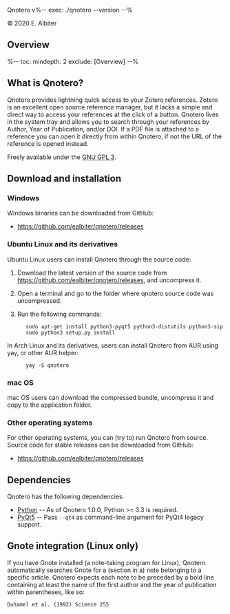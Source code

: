 Qnotero v%-- exec: ./qnotero --version --%

&copy; 2020 E. Albiter

## Overview

%--
toc:
 mindepth: 2
 exclude: [Overview]
--%
## What is Qnotero?

Qnotero provides lightning quick access to your Zotero references. Zotero is an excellent open source reference manager, but it lacks a simple and direct way to access your references at the click of a button. Qnotero lives in the system tray and allows you to search through your references by Author, Year of Publication, and/or DOI. If a PDF file is attached to a reference you can open it directly from within Qnotero, if not the URL of the reference is opened instead.

Freely available under the [GNU GPL 3](http://www.gnu.org/copyleft/gpl.html).

## Download and installation

### Windows

Windows binaries can be downloaded from GitHub:

- <https://github.com/ealbiter/qnotero/releases>

### Ubuntu Linux and its derivatives
Ubuntu Linux users can install Qnotero through the source code:

1. Download the latest version of the source code from <https://github.com/ealbiter/qnotero/releases>, and uncompress it.

2. Open a terminal and go to the folder where qnotero source code was uncompressed.

3. Run the following commands:

```
      sudo apt-get install python3-pyqt5 python3-distutils python3-sip
      sudo python3 setup.py install
```

In Arch Linux and its derivatives, users can install Qnotero from AUR using yay, or other AUR helper:
```
      yay -S qnotero
```

### mac OS

mac OS users can download the compressed bundle, uncompress it and copy to the application folder.

### Other operating systems

For other operating systems, you can (try to) run Qnotero from source. Source code for stable releases can be downloaded from GitHub:

- <https://github.com/ealbiter/qnotero/releases>

## Dependencies

Qnotero has the following dependencies.

- [Python] -- As of Qnotero 1.0.0, Python >= 3.3 is required.
- [PyQt5] -- Pass `--qt4` as command-line argument for PyQt4 legacy support.

## Gnote integration (Linux only)

If you have Gnote installed (a note-taking program for Linux), Qnotero automatically searches Gnote for a (section in a) note belonging to a specific article. Qnotero expects each note to be preceded by a bold line containing at least the name of the first author and the year of publication within parentheses, like so:

    Duhamel et al. (1992) Science 255

[python]: https://www.python.org/
[PyQt5]: http://www.riverbankcomputing.co.uk/software/pyqt/download
